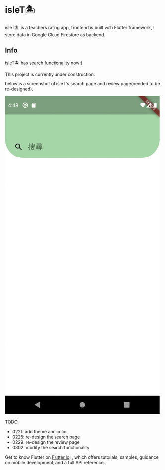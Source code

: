 # isleT🏝️

isleT🏝️ is a teachers rating app, 
frontend is built with Flutter framework,
I store data in Google Cloud Firestore as backend.

## Info

isleT🏝️ has search functionality now:)

This project is currently under construction.

below is a screenshot of isleT's search page and review page(needed to be re-designed).
<!-- <img src="https://github.com/jessiwu/isleT/blob/colorTheme/screenshots/searchPage.gif" width="720" height="1480" /> -->
![Alt Text](https://github.com/jessiwu/isleT/blob/colorTheme/screenshots/searchWithReviewpage.gif)

TODO
- 0221: add theme and color 
- 0225: re-design the search page
- 0229: re-design the review page 
- 0302: modify the search functionality

Get to know Flutter on
[Flutter.io](https://flutter.dev/)! , which offers tutorials,
samples, guidance on mobile development, and a full API reference.
